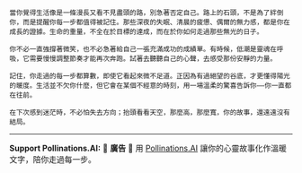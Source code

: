 ```jekyll
當你覺得生活像是一條漫長又看不見盡頭的路，別急著否定自己。路上的石頭，不是為了絆倒你，而是提醒你每一步都值得被記住。那些深夜的失眠、清晨的疲憊、偶爾的無力感，都是你在成長的證據。生命的重量，不全在於目標的達成，而在於你如何走過那些無光的日子。

你不必一直強撐著微笑，也不必急著給自己一張充滿成功的成績單。有時候，低潮是靈魂在呼吸，它需要慢慢調整節奏才能再次奔跑。試著去聽聽自己的心聲，去感受那份安靜的力量。

記住，你走過的每一步都算數，即使它看起來微不足道。正因為有過絕望的谷底，才更懂得陽光的暖度。生活並不欠你什麼，但它會在某個不經意的時刻，用一場溫柔的驚喜告訴你——你一直都在往前。

在下次感到迷茫時，不必怕失去方向；抬頭看看天空，那麼高，那麼寬，你的故事，還遠遠沒有結局。
```



---

**Support Pollinations.AI:**
🌸 **廣告** 🌸 用 [Pollinations.AI](https://pollinations.ai/redirect/kofi) 讓你的心靈故事化作溫暖文字，陪你走過每一步。